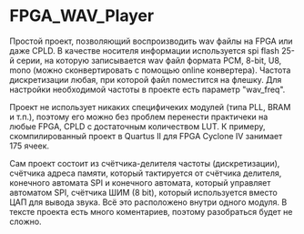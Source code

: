 # FPGA_WAV_Player

Простой проект, позволяющий воспроизводить wav файлы на FPGA или даже CPLD. В качестве носителя информации используется spi flash 25-й серии, на которую записывается wav файл формата PCM, 8-bit, U8, mono (можно сконвертировать с помощью online конвертера).  Частота дискретизации любая, при которой файл поместится на флешку. Для настройки необходимой частоты в проекте есть параметр "wav_freq".

Проект не использует никаких специфичеких модулей (типа PLL, BRAM и т.п.), поэтому его можно без проблем перенести практичеки на любые FPGA, CPLD с достаточным количеством LUT. К примеру, скомпилированный проект в Quartus II для FPGA Cyclone IV занимает 175 ячеек.

Сам проект состоит из счётчика-делителя частоты (дискретизации), счётчика адреса памяти, который тактируется от счётчика делителя, конечного автомата SPI и конечного автомата, который управляет автоматом SPI, счётчика ШИМ (8 bit), который используется вместо ЦАП для вывода звука. Всё это расположено внутри одного модуля. В тексте проекта есть много коментариев, поэтому разобраться будет не сложно.
